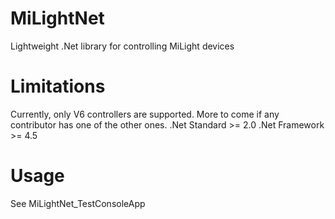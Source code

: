# MiLightNet
Lightweight .Net library for controlling MiLight devices
# Limitations
Currently, only V6 controllers are supported. More to come if any contributor has one of the other ones.
.Net Standard >= 2.0
.Net Framework >= 4.5
# Usage
See MiLightNet_TestConsoleApp
